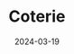 ---  
layout: startup_page  
title: "Coterie"  
id: "coterieinsurance.com"  
permalink: "/coteriecoterieinsurance.com03192024/"  
website: "https://coterieinsurance.com/"  
funding_round: ""  
funding_amount: "$27M"  
investors: "Hiscox, Intact Ventures, Weatherford Capital, RPM Ventures"  
about: "Coterie is an insurtech MGA that simplifies small business insurance. It uses data-backed underwriting to provide accurate pricing and a fast submission-to-bind process. The company partners with independent agents and brokers to make the buying and selling of small business insurance easier."  
markets: "Insurtech, Commercial Insurance, Businessowners Policies, General Liability Insurance, Professional Liability Insurance, Small Business Insurance, Cyber Insurance Coverage"  
hq: "Appleton, Wisconsin, United States"  
founded_year: "2018"  
linkedin: "https://www.linkedin.com/company/coterieinsurance"  
twitter: ""  
instagram: ""  
facebook: ""  
crunchbase: ""  
pitchbook: ""  

date_display: "19-Mar-2024"  
date: "2024-03-19"

# SEO Optimization  
meta_title: "Coterie -  Funding ($27M)"  
meta_description: "Coterie, Coterie is an insurtech MGA that simplifies small business insurance. It uses data-backed underwriting to provide accurate pricing and a fast submissi..."  
meta_keywords: "Coterie, Insurtech, Commercial Insurance, Businessowners Policies, General Liability Insurance, Professional Liability Insurance, Small Business Insurance, Cyber Insurance Coverage,  funding"  
canonical_url: "https://startup.projectstartups.com/coteriecoterieinsurance.com03192024/"  
---